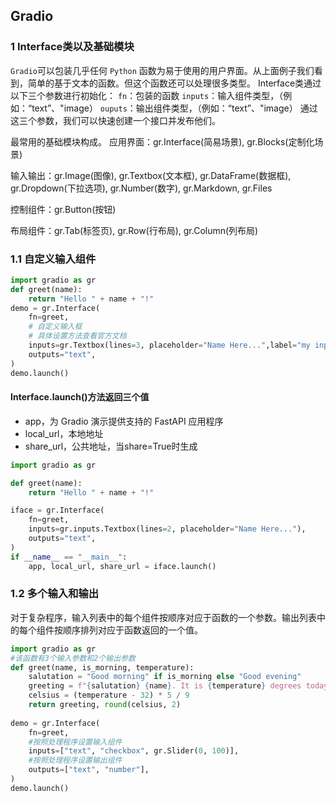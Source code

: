 ## Gradio
### 1 Interface类以及基础模块

`Gradio`可以包装几乎任何 `Python` 函数为易于使用的用户界面。从上面例子我们看到，简单的基于文本的函数。但这个函数还可以处理很多类型。
Interface类通过以下三个参数进行初始化：
`fn`：包装的函数
`inputs`：输入组件类型，（例如：“text”、"image）
`ouputs`：输出组件类型，（例如：“text”、"image）
通过这三个参数，我们可以快速创建一个接口并发布他们。

最常用的基础模块构成。
应用界面：gr.Interface(简易场景), gr.Blocks(定制化场景)

输入输出：gr.Image(图像), gr.Textbox(文本框), gr.DataFrame(数据框), gr.Dropdown(下拉选项), gr.Number(数字), gr.Markdown, gr.Files

控制组件：gr.Button(按钮)

布局组件：gr.Tab(标签页), gr.Row(行布局), gr.Column(列布局)

### 1.1 自定义输入组件
~~~py
import gradio as gr
def greet(name):
    return "Hello " + name + "!"
demo = gr.Interface(
    fn=greet,
    # 自定义输入框
    # 具体设置方法查看官方文档
    inputs=gr.Textbox(lines=3, placeholder="Name Here...",label="my input"),
    outputs="text",
)
demo.launch()
~~~

#### Interface.launch()方法返回三个值

-   app，为 Gradio 演示提供支持的 FastAPI 应用程序
-   local_url，本地地址
-   share_url，公共地址，当share=True时生成

~~~py
import gradio as gr

def greet(name):
    return "Hello " + name + "!"

iface = gr.Interface(
    fn=greet,
    inputs=gr.inputs.Textbox(lines=2, placeholder="Name Here..."),
    outputs="text",
)
if __name__ == "__main__":
    app, local_url, share_url = iface.launch()
~~~

### 1.2 多个输入和输出
对于复杂程序，输入列表中的每个组件按顺序对应于函数的一个参数。输出列表中的每个组件按顺序排列对应于函数返回的一个值。
~~~py
import gradio as gr
#该函数有3个输入参数和2个输出参数
def greet(name, is_morning, temperature):
    salutation = "Good morning" if is_morning else "Good evening"
    greeting = f"{salutation} {name}. It is {temperature} degrees today"
    celsius = (temperature - 32) * 5 / 9
    return greeting, round(celsius, 2)
    
demo = gr.Interface(
    fn=greet,
    #按照处理程序设置输入组件
    inputs=["text", "checkbox", gr.Slider(0, 100)],
    #按照处理程序设置输出组件
    outputs=["text", "number"],
)
demo.launch()
~~~
<!--stackedit_data:
eyJoaXN0b3J5IjpbLTM3MTA4MzAxNSwtMTY0NTMyODQ3Myw0ND
A5MDU2MTldfQ==
-->